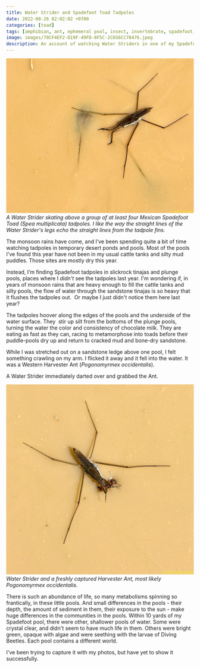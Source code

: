 ```yaml
---
title: Water Strider and Spadefoot Toad Tadpoles
date: 2022-08-26 02:02:02 +0700
categories: [toad]
tags: [amphibian, ant, ephemeral pool, insect, invertebrate, spadefoot, toad, tadpole]
image: images/70CF4EF2-D19F-49FD-8F5C-2C656CC78476.jpeg
description: An account of watching Water Striders in one of my Spadefoot Toad pools
---
```


![](images/70CF4EF2-D19F-49FD-8F5C-2C656CC78476.jpeg) *A Water Strider skating above a group of at least four Mexican Spadefoot Toad (_Spea_ _multiplicata_) tadpoles. I like the way the straight lines of the Water Strider's legs echo the straight lines from the tadpole fins.*

The monsoon rains have come, and I’ve been spending quite a bit of time watching tadpoles in temporary desert ponds and pools. Most of the pools I've found this year have not been in my usual cattle tanks and silty mud puddles. Those sites are mostly dry this year.

Instead, I’m finding Spadefoot tadpoles in slickrock tinajas and plunge pools, places where I _didn't_ see the tadpoles last year. I'm wondering if, in years of monsoon rains that are heavy enough to fill the cattle tanks and silty pools, the flow of water through the sandstone tinajas is so heavy that it flushes the tadpoles out.  Or maybe I just didn't notice them here last year?


The tadpoles hoover along the edges of the pools and the underside of the water surface. They  stir up silt from the bottoms of the plunge pools, turning the water the color and consistency of chocolate milk. They are eating as fast as they can, racing to metamorphose into toads before their puddle-pools dry up and return to cracked mud and bone-dry sandstone.

While I was stretched out on a sandstone ledge above one pool, I felt something crawling on my arm. I flicked it away and it fell into the water. It was a Western Harvester Ant (_Pogonomyrmex occidentalis_).

A Water Strider immediately darted over and grabbed the Ant.

![](images/36770737-5362-4CFE-AABF-E94234A122A1.jpeg)
*Water Strider and a freshly captured Harvester Ant, most likely _Pogonomyrmex_ _occidentalis_.*

There is such an abundance of life, so many metabolisms spinning so frantically, in these little pools. And small differences in the pools - their depth, the amount of sediment in them, their exposure to the sun - make huge differences in the communities in the pools. Within 10 yards of my Spadefoot pool, there were other, shallower pools of water. Some were crystal clear, and didn't seem to have much life in them. Others were bright green, opaque with algae and were seething with the larvae of Diving Beetles. Each pool contains a different world.

I've been trying to capture it with my photos, but have yet to show it successfully.

